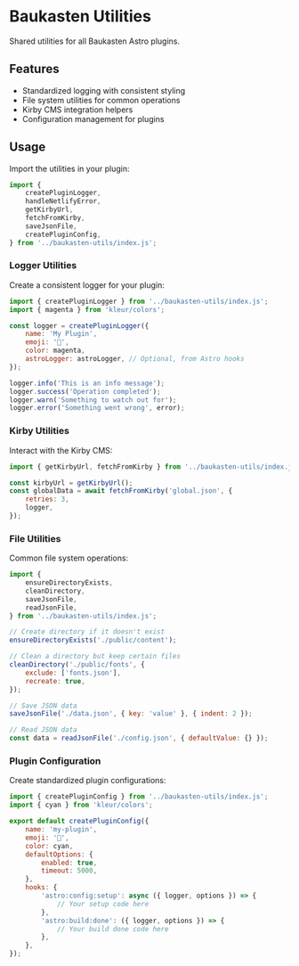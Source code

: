 # Baukasten Utilities

Shared utilities for all Baukasten Astro plugins.

## Features

- Standardized logging with consistent styling
- File system utilities for common operations
- Kirby CMS integration helpers
- Configuration management for plugins

## Usage

Import the utilities in your plugin:

```js
import {
	createPluginLogger,
	handleNetlifyError,
	getKirbyUrl,
	fetchFromKirby,
	saveJsonFile,
	createPluginConfig,
} from '../baukasten-utils/index.js';
```

### Logger Utilities

Create a consistent logger for your plugin:

```js
import { createPluginLogger } from '../baukasten-utils/index.js';
import { magenta } from 'kleur/colors';

const logger = createPluginLogger({
	name: 'My Plugin',
	emoji: '🔌',
	color: magenta,
	astroLogger: astroLogger, // Optional, from Astro hooks
});

logger.info('This is an info message');
logger.success('Operation completed');
logger.warn('Something to watch out for');
logger.error('Something went wrong', error);
```

### Kirby Utilities

Interact with the Kirby CMS:

```js
import { getKirbyUrl, fetchFromKirby } from '../baukasten-utils/index.js';

const kirbyUrl = getKirbyUrl();
const globalData = await fetchFromKirby('global.json', {
	retries: 3,
	logger,
});
```

### File Utilities

Common file system operations:

```js
import {
	ensureDirectoryExists,
	cleanDirectory,
	saveJsonFile,
	readJsonFile,
} from '../baukasten-utils/index.js';

// Create directory if it doesn't exist
ensureDirectoryExists('./public/content');

// Clean a directory but keep certain files
cleanDirectory('./public/fonts', {
	exclude: ['fonts.json'],
	recreate: true,
});

// Save JSON data
saveJsonFile('./data.json', { key: 'value' }, { indent: 2 });

// Read JSON data
const data = readJsonFile('./config.json', { defaultValue: {} });
```

### Plugin Configuration

Create standardized plugin configurations:

```js
import { createPluginConfig } from '../baukasten-utils/index.js';
import { cyan } from 'kleur/colors';

export default createPluginConfig({
	name: 'my-plugin',
	emoji: '🚀',
	color: cyan,
	defaultOptions: {
		enabled: true,
		timeout: 5000,
	},
	hooks: {
		'astro:config:setup': async ({ logger, options }) => {
			// Your setup code here
		},
		'astro:build:done': ({ logger, options }) => {
			// Your build done code here
		},
	},
});
```
